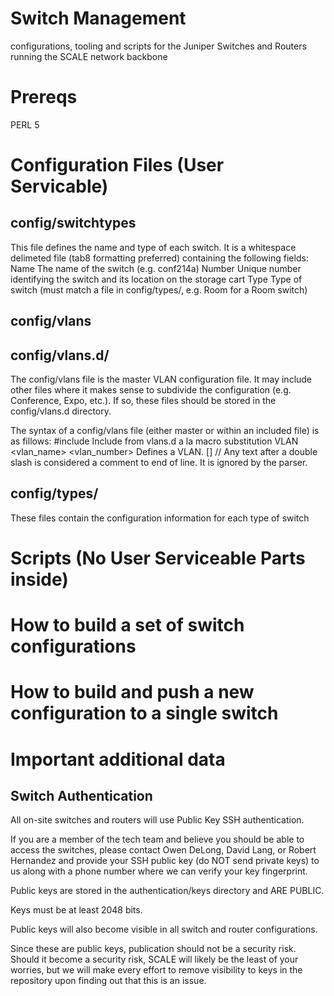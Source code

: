 # Switch Management
configurations, tooling and scripts for the Juniper Switches and Routers running the SCALE network backbone

# Prereqs
PERL 5

# Configuration Files (User Servicable)
## config/switchtypes
This file defines the name and type of each switch. It is a whitespace delimeted file (tab8
formatting preferred) containing the following fields:
	Name	The name of the switch (e.g. conf214a)
	Number	Unique number identifying the switch and its location on the storage cart
	Type	Type of switch (must match a file in config/types/, e.g. Room for a Room switch)

## config/vlans
## config/vlans.d/<name>
The config/vlans file is the master VLAN configuration file. It may include other files where it
makes sense to subdivide the configuration (e.g. Conference, Expo, etc.). If so, these files should
be stored in the config/vlans.d directory.

The syntax of a config/vlans file (either master or within an included file) is as fillows:
\#include <filename>				Include <filename> from vlans.d a la macro substitution
VLAN <vlan_name> <vlan_number> <comment>	Defines a VLAN.
[<directive>] // <text>				Any text after a double slash is considered a comment to end of line.
						It is ignored by the parser.

## config/types/<name>
These files contain the configuration information for each type of switch


# Scripts (No User Serviceable Parts inside)

# How to build a set of switch configurations

# How to build and push a new configuration to a single switch

# Important additional data

## Switch Authentication
All on-site switches and routers will use Public Key SSH authentication.

If you are a member of the tech team and believe you should be able to access the switches, please
contact Owen DeLong, David Lang, or Robert Hernandez and provide your SSH public key (do NOT send
private keys) to us along with a phone number where we can verify your key fingerprint.

Public keys are stored in the authentication/keys directory and ARE PUBLIC.

Keys must be at least 2048 bits.

Public keys will also become visible in all switch and router configurations.

Since these are public keys, publication should not be a security risk. Should it become a security risk,
SCALE will likely be the least of your worries, but we will make every effort to remove visibility to
keys in the repository upon finding out that this is an issue.

